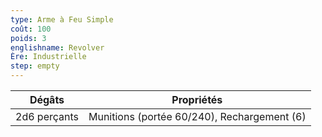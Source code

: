 ```yaml
---
type: Arme à Feu Simple
coût: 100
poids: 3
englishname: Revolver
Ère: Industrielle
step: empty
---
```

| Dégâts       | Propriétés                                  |
| ------------ | ------------------------------------------- |
| 2d6 perçants | Munitions (portée 60/240), Rechargement (6) |
